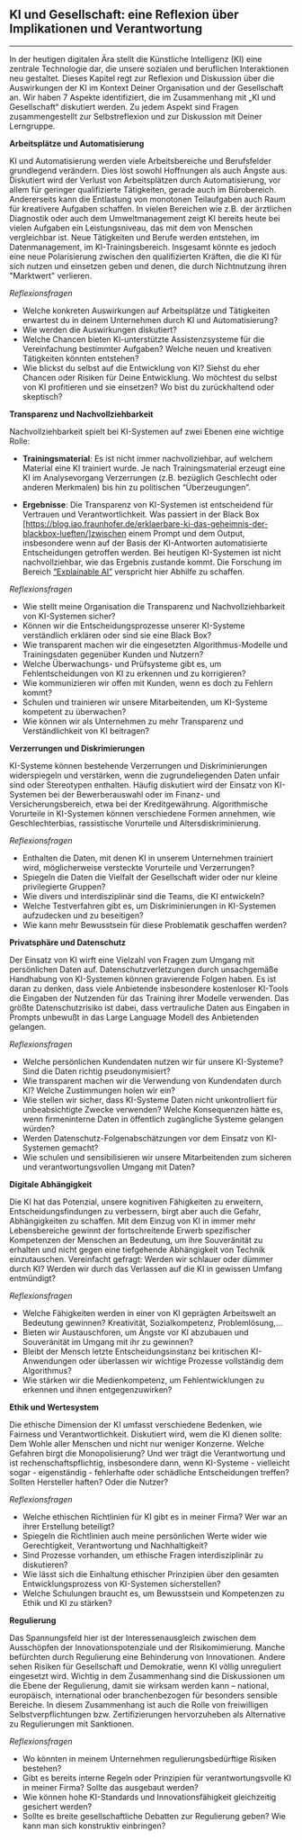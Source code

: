 ## KI und Gesellschaft: eine Reflexion über Implikationen und Verantwortung
---
In der heutigen digitalen Ära stellt die Künstliche Intelligenz (KI) eine zentrale Technologie dar, die unsere sozialen und beruflichen Interaktionen neu gestaltet. Dieses Kapitel regt zur Reflexion und Diskussion über die Auswirkungen der KI im Kontext Deiner Organisation und der Gesellschaft an. Wir haben 7 Aspekte identifiziert, die im Zusammenhang mit „KI und Gesellschaft“ diskutiert werden. Zu jedem Aspekt sind Fragen zusammengestellt zur Selbstreflexion und zur Diskussion mit Deiner Lerngruppe.

**Arbeitsplätze und Automatisierung**

KI und Automatisierung werden viele Arbeitsbereiche und Berufsfelder grundlegend verändern. Dies löst sowohl Hoffnungen als auch Ängste aus.
Diskutiert wird der Verlust von Arbeitsplätzen durch Automatisierung, vor allem für geringer qualifizierte Tätigkeiten, gerade auch im Bürobereich. Andererseits kann die Entlastung von monotonen Teilaufgaben auch Raum für kreativere Aufgaben schaffen. In vielen Bereichen wie z.B. der ärztlichen Diagnostik oder auch dem Umweltmanagement zeigt KI bereits heute bei vielen Aufgaben ein Leistungsniveau, das mit dem von Menschen vergleichbar ist. Neue Tätigkeiten und Berufe werden entstehen, im Datenmanagement, im KI-Trainingsbereich. Insgesamt könnte es jedoch eine neue Polarisierung zwischen den qualifizierten Kräften, die die KI für sich nutzen und einsetzen geben und denen, die durch Nichtnutzung ihren "Marktwert" verlieren.

*Reflexionsfragen*

- Welche konkreten Auswirkungen auf Arbeitsplätze und Tätigkeiten erwartest du in deinem Unternehmen durch KI und Automatisierung?
- Wie werden die Auswirkungen diskutiert?
- Welche Chancen bieten KI-unterstützte Assistenzsysteme für die Vereinfachung bestimmter Aufgaben? Welche neuen und kreativen Tätigkeiten könnten entstehen?
- Wie blickst du selbst auf die Entwicklung von KI? Siehst du eher Chancen oder Risiken für Deine Entwicklung. Wo möchtest du selbst von KI profitieren und sie einsetzen? Wo bist du zurückhaltend oder skeptisch?  

**Transparenz und Nachvollziehbarkeit**

Nachvollziehbarkeit spielt bei KI-Systemen auf zwei Ebenen eine wichtige Rolle:

- **Trainingsmaterial**: Es ist nicht immer nachvollziehbar, auf welchem Material eine KI trainiert wurde. Je nach Trainingsmaterial erzeugt eine KI im Analysevorgang Verzerrungen (z.B. bezüglich Geschlecht oder anderen Merkmalen) bis hin zu politischen “Überzeugungen”.
  
- **Ergebnisse**: Die Transparenz von KI-Systemen ist entscheidend für Vertrauen und Verantwortlichkeit. Was passiert in der Black Box [https://blog.iao.fraunhofer.de/erklaerbare-ki-das-geheimnis-der-blackbox-lueften/]zwischen einem Prompt und dem Output, insbesondere wenn auf der Basis der KI-Antworten automatisierte Entscheidungen getroffen werden. Bei heutigen KI-Systemen ist nicht nachvollziehbar, wie das Ergebnis zustande kommt. Die Forschung im Bereich [“Explainable AI”](https://de.wikipedia.org/wiki/Explainable_Artificial_Intelligence) verspricht hier Abhilfe zu schaffen.

*Reflexionsfragen*

- Wie stellt meine Organisation die Transparenz und Nachvollziehbarkeit von KI-Systemen sicher?
- Können wir die Entscheidungsprozesse unserer KI-Systeme verständlich erklären oder sind sie eine Black Box?
- Wie transparent machen wir die eingesetzten Algorithmus-Modelle und Trainingsdaten gegenüber Kunden und Nutzern?
- Welche Überwachungs- und Prüfsysteme gibt es, um Fehlentscheidungen von KI zu erkennen und zu korrigieren?
- Wie kommunizieren wir offen mit Kunden, wenn es doch zu Fehlern kommt?
- Schulen und trainieren wir unsere Mitarbeitenden, um KI-Systeme kompetent zu überwachen?
- Wie können wir als Unternehmen zu mehr Transparenz und Verständlichkeit von KI beitragen?

**Verzerrungen und Diskrimierungen**

KI-Systeme können bestehende Verzerrungen und Diskriminierungen widerspiegeln und verstärken, wenn die zugrundeliegenden Daten unfair sind oder Stereotypen enthalten. Häufig diskutiert wird der Einsatz von KI-Systemen bei der Bewerberauswahl oder im Finanz- und Versicherungsbereich, etwa bei der Kreditgewährung. Algorithmische Vorurteile in KI-Systemen können verschiedene Formen annehmen, wie Geschlechterbias, rassistische Vorurteile und Altersdiskriminierung.

*Reflexionsfragen*

- Enthalten die Daten, mit denen KI in unserem Unternehmen trainiert wird, möglicherweise versteckte Vorurteile und Verzerrungen?
- Spiegeln die Daten die Vielfalt der Gesellschaft wider oder nur kleine privilegierte Gruppen?
- Wie divers und interdisziplinär sind die Teams, die KI entwickeln?
- Welche Testverfahren gibt es, um Diskriminierungen in KI-Systemen aufzudecken und zu beseitigen?
- Wie kann mehr Bewusstsein für diese Problematik geschaffen werden?

**Privatsphäre und Datenschutz**

Der Einsatz von KI wirft eine Vielzahl von Fragen zum Umgang mit persönlichen Daten auf. Datenschutzverletzungen durch unsachgemäße Handhabung von KI-Systemen können gravierende Folgen haben. Es ist daran zu denken, dass viele Anbietende insbesondere kostenloser KI-Tools die Eingaben der Nutzenden für das Training ihrer Modelle verwenden. Das größte Datenschutzrisiko ist dabei, dass vertrauliche Daten aus Eingaben in Prompts unbewußt in das Large Language Modell des Anbietenden gelangen.

*Reflexionsfragen*

- Welche persönlichen Kundendaten nutzen wir für unsere KI-Systeme? Sind die Daten richtig pseudonymisiert?
- Wie transparent machen wir die Verwendung von Kundendaten durch KI? Welche Zustimmungen holen wir ein?
- Wie stellen wir sicher, dass KI-Systeme Daten nicht unkontrolliert für unbeabsichtigte Zwecke verwenden? Welche Konsequenzen hätte es, wenn firmeninterne Daten in öffentlich zugängliche Systeme gelangen würden?
- Werden Datenschutz-Folgenabschätzungen vor dem Einsatz von KI-Systemen gemacht?
- Wie schulen und sensibilisieren wir unsere Mitarbeitenden zum sicheren und verantwortungsvollen Umgang mit Daten?  

**Digitale Abhängigkeit**

Die KI hat das Potenzial, unsere kognitiven Fähigkeiten zu erweitern, Entscheidungsfindungen zu verbessern, birgt aber auch die Gefahr, Abhängigkeiten zu schaffen. Mit dem Einzug von KI in immer mehr Lebensbereiche gewinnt der fortschreitende Erwerb spezifischer Kompetenzen der Menschen an Bedeutung, um ihre Souveränität zu erhalten und nicht gegen eine tiefgehende Abhängigkeit von Technik einzutauschen. Vereinfacht gefragt: Werden wir schlauer oder dümmer durch KI? Werden wir durch das Verlassen auf die KI in gewissen Umfang entmündigt? 

*Reflexionsfragen*

- Welche Fähigkeiten werden in einer von KI geprägten Arbeitswelt an Bedeutung gewinnen? Kreativität, Sozialkompetenz, Problemlösung,...
- Bieten wir Austauschforen, um Ängste vor KI abzubauen und Souveränität im Umgang mit ihr zu gewinnen?
- Bleibt der Mensch letzte Entscheidungsinstanz bei kritischen KI-Anwendungen oder überlassen wir wichtige Prozesse vollständig dem Algorithmus?
- Wie stärken wir die Medienkompetenz, um Fehlentwicklungen zu erkennen und ihnen entgegenzuwirken?

**Ethik und Wertesystem**

Die ethische Dimension der KI umfasst verschiedene Bedenken, wie Fairness und Verantwortlichkeit​. Diskutiert wird, wem die KI dienen sollte: Dem Wohle aller Menschen und nicht nur weniger Konzerne. Welche Gefahren birgt die Monopolisierung? Und wer trägt die Verantwortung und ist rechenschaftspflichtig, insbesondere dann, wenn KI-Systeme - vielleicht sogar - eigenständig - fehlerhafte oder schädliche Entscheidungen treffen? Sollten Hersteller haften? Oder die Nutzer?

*Reflexionsfragen*

- Welche ethischen Richtlinien für KI gibt es in meiner Firma? Wer war an ihrer Erstellung beteiligt?
- Spiegeln die Richtlinien auch meine persönlichen Werte wider wie Gerechtigkeit, Verantwortung und Nachhaltigkeit?
- Sind Prozesse vorhanden, um ethische Fragen interdisziplinär zu diskutieren?
- Wie lässt sich die Einhaltung ethischer Prinzipien über den gesamten Entwicklungsprozess von KI-Systemen sicherstellen?
- Welche Schulungen braucht es, um Bewusstsein und Kompetenzen zu Ethik und KI zu stärken?

**Regulierung**

Das Spannungsfeld hier ist der Interessenausgleich zwischen dem Ausschöpfen der Innovationspotenziale und der Risikomimierung. Manche befürchten durch Regulierung eine Behinderung von Innovationen. Andere sehen Risiken für Gesellschaft und Demokratie, wenn KI völlig unreguliert eingesetzt wird. Wichtig in dem Zusammenhang sind die Diskussionen um die Ebene der Regulierung, damit sie wirksam werden kann – national, europäisch, international oder branchenbezogen für besonders sensible Bereiche. In diesem Zusammenhang ist auch die Rolle von freiwilligen Selbstverpflichtungen bzw. Zertifizierungen hervorzuheben als Alternative zu Regulierungen mit Sanktionen.

*Reflexionsfragen*

- Wo könnten in meinem Unternehmen regulierungsbedürftige Risiken bestehen?
- Gibt es bereits interne Regeln oder Prinzipien für verantwortungsvolle KI in meiner Firma? Sollte das ausgebaut werden?
- Wie können hohe KI-Standards und Innovationsfähigkeit gleichzeitig gesichert werden?
- Sollte es breite gesellschaftliche Debatten zur Regulierung geben? Wie kann man sich konstruktiv einbringen?
